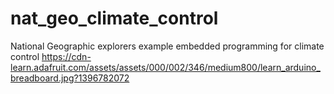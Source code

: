 # nat_geo_climate_control
National Geographic explorers example embedded programming for climate control
https://cdn-learn.adafruit.com/assets/assets/000/002/346/medium800/learn_arduino_breadboard.jpg?1396782072
